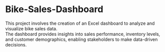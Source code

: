# Bike-Sales-Dashboard
This project involves the creation of an Excel dashboard to analyze and visualize bike sales data.  
The dashboard provides insights into sales performance, inventory levels, and customer demographics, enabling stakeholders to make data-driven decisions.
